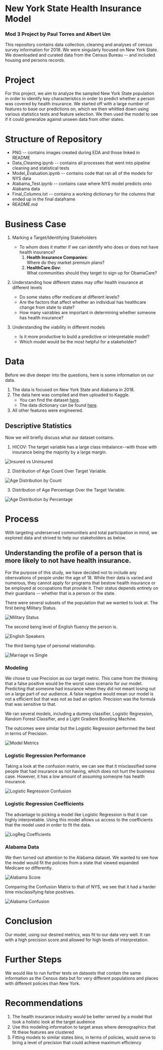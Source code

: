 # New York State Health Insurance Model
### Mod 3 Project by Paul Torres and Albert Um

This repository contains data collection, cleaning and analyses of census survey information for 2018. We were singularly focused on New York State. We downloaded and curated data from the Census Bureau -- and included housing and persons records.


# Project

For this project, we aim to analyze the sampled New York State population in order to identify key characteristics in order to predict whether a person was covered by health insurance. We started off with a large number of features to base our predictions on, which we then whittled down using various statistics tests and feature selection. We then used the model to see if it could generalize against unseen data from other states.

# Structure of Repository
- PNG -- contains images created during EDA and those linked in README
- Data_Cleaning.ipynb -- contains all processes that went into pipeline cleaning and statistical tests
- Model_Evaluation.ipynb -- contains code that ran all of the models for NYS data
- Alabama_Test.ipynb -- contains case where NYS model predicts onto Alabama data
- Final_Columns.txt -- contains a working dictionary for the columns that ended up in the final dataframe
- README.md


# Business Case
1. Marking a Target/Identifying Stakeholders
	- To whom does it matter if we can identify who does or does not have health insurance?
		1. **Health Insurance Companies**:  
		Where do they market premium plans?
		2. **HealthCare.Gov**:  
		What communities should they target to sign up for ObamaCare?
		
2. Understanding how different states may offer health insurance at different levels 
	- Do some states offer medicare at different levels? 
	- Are the factors that affect whether an individual has healthcare change from state to state? 
	- How many vairables are important in determining whether someone has health insurance? 
	
3. Understanding the viability in different models
	- Is it more productive to build a predictive or interpretable model? 
	- Which model would be the most helpful for a stakeholder? 


# Data
Before we dive deeper into the questions, here is some information on our data. 
1. The data is focused on New York State and Alabama in 2018.
2. The data here was compiled and then uploaded to Kaggle.
    - You can find the dataset [here](https://www.kaggle.com/dataset/c2718fecee72695dff45f4dee01de58deeb17a54a6f334075ac983144be49f63). 
    - The data dictionary can be found [here](https://www2.census.gov/programs-surveys/acs/tech_docs/pums/data_dict/PUMS_Data_Dictionary_2018.pdf?#).
3. All other features were engineered. 

## Descriptive Statistics
Now we will briefly discuss what our dataset contains. 
1. HICOV: The target variable has a large class imbalance--with those with insurance being the majority by a large margin.  
	
![Insured vs Uninsured](PNG/ins_vs_not.png)

2. Distribution of Age Count Over Target Variable.  

![Age Distribution by Count](PNG/nys_age_dist_count.png)

3. Distribution of Age Percentage Over the Target Variable.  

![Age Distribution by Percentage](PNG/nys_age_dist_percent.png)


# Process
With targeting underserved communitieis and total participation in mind, we explored data and strived to help our stakeholders as below. 

## Understanding the profile of a person that is more likely to not have health insurance.

For the purpose of this study, we have decided not to include any obersvations of people under the age of 18. While their data is varied and numerous, they cannot apply for programs that bestow health insurance or be employed at occupations that provide it. Their status depends entirely on their guardians -- whether that is a person or the state.

There were several subsets of the population that we wanted to look at. 
The first being Military Status.
    
![Military Status](PNG/nys_mil_hi.png)

The second being level of English fluency the person is.

![English Speakers](PNG/nys_eng_hi.png)

The third being type of personal relationship.

![Marriage vs Single](PNG/NYS_Marriage_Distribution.png)


### Modeling

We chose to use Precision as our target metric. This came from the thinking that a false positive would be the worst case scenario for our model. Predicting that someone had insurance when they did not meant losing out on a large part of our audience. A false negative would mean our model is not a efficient but that was not as bad an option. Precision was the formula that was sensitive to that. 

We ran several models, including a dummy classifier, Logistic Regression, Random Forest Classifier, and a Light Gradient Boosting Machine. 

The outcomes were similar but the Logistic Regression performed the best in terms of Precision. 

![Model Metrics](PNG/metrics_outcomes.png)


### Logistic Regression Performance

Taking a look at the confusion matrix, we can see that it misclassified some people that had insurance as not having, which does not hurt the business case. However, it has a low amount of assuming someojne has health insurance.

![Logistic Regression Confusion](PNG/NewYork_LogReg_Confusion_Matrix.png)

### Logistic Regression Coefficients

The advantage to picking a model like Logistic Regression is that it can highly interpretable. Using this model allows us access to the coefficients that the model used in order to fit the data. 

![LogReg Coefficients](PNG/new_coef_albert.png)

### Alabama Data

We then turned out attention to the Alabama dataset. We wanted to see how the model would fit the policies from a state that viewed expanded Medicare so differently. 

![Alabama Score](PNG/alabama_metric_score.png)

Comparing the Confusion Matrix to that of NYS, we see that it had a harder time misclassifying false positives. 

![Alabama Confusion](PNG/Albama_LogReg_Confusion_Matrix.png)

# Conclusion
Our model, using our desired metrics, was fit to our data very well. It ran with a high precision score and allowed for high levels of interpretation. 

# Further Steps

We would like to run further tests on datasets that contain the same information as the Census data but for very different populations and places with different policies than New York. 

# Recommendations
1. The health insurance industry would be better served by a model that took a holistic look at the target audience
2. Use this modeling information to target areas where demographics that fit these features are clustered
3. Fitting models to similar states bins, in terms of policies, would serve to bring a level of precision that could achieve maximum efficiency




